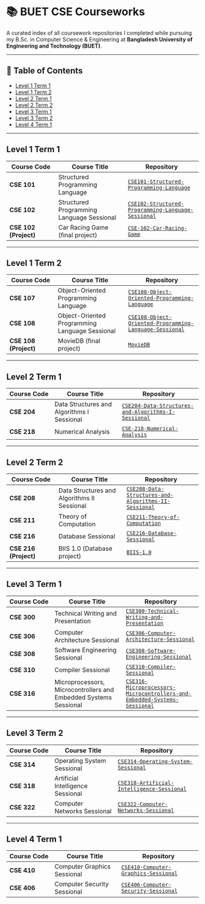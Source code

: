 # 📚 BUET CSE Courseworks

A curated index of all coursework repositories I completed while pursuing my B.Sc. in Computer Science & Engineering at **Bangladesh University of Engineering and Technology (BUET)**.

---

## 📑 Table of Contents
- [Level 1 Term 1](#level-1-term-1)
- [Level 1 Term 2](#level-1-term-2)
- [Level 2 Term 1](#level-2-term-1)
- [Level 2 Term 2](#level-2-term-2)
- [Level 3 Term 1](#level-3-term-1)
- [Level 3 Term 2](#level-3-term-2)
- [Level 4 Term 1](#level-4-term-1)
---

## Level 1 Term 1

| Course&nbsp;Code | Course Title | Repository |
|------------------|--------------|------------|
| **CSE 101** | Structured Programming Language | [`CSE101-Structured-Programming-Language`](https://github.com/Mushfiqur6087/CSE101-Structured-Programming-Language) |
| **CSE 102** | Structured Programming Language Sessional | [`CSE102-Structured-Programming-Language-Sessional`](https://github.com/Mushfiqur6087/CSE102-Structured-Programming-Language-Sessional) |
| **CSE 102 (Project)** | Car Racing Game (final project) | [`CSE-102-Car-Racing-Game`](https://github.com/Mushfiqur6087/CSE-102-Car-Racing-Game) |

---

## Level 1 Term 2

| Course&nbsp;Code | Course Title | Repository |
|------------------|--------------|------------|
| **CSE 107** | Object-Oriented Programming Language | [`CSE108-Object-Oriented-Programming-Language`](https://github.com/Mushfiqur6087/CSE107-Object-Oriented-Programming-Language) |
| **CSE 108** | Object-Oriented Programming Language Sessional | [`CSE108-Object-Oriented-Programming-Language-Sessional`](https://github.com/Mushfiqur6087/CSE108-Object-Oriented-Programming-Language-Sessional) |
| **CSE 108 (Project)** | MovieDB (final project) | [`MovieDB`](https://github.com/Mushfiqur6087/MovieDB) |

---

## Level 2 Term 1

| Course&nbsp;Code | Course Title | Repository |
|------------------|--------------|------------|
| **CSE 204** | Data Structures and Algorithms I Sessional | [`CSE204-Data-Structures-and-Algorithms-I-Sessional`](https://github.com/Mushfiqur6087/CSE204-Data-Structures-and-Algorithms-I-Sessional) |
| **CSE 218** | Numerical Analysis | [`CSE-218-Numerical-Analysis`](https://github.com/Mushfiqur6087/CSE-218-Numerical-Analysis) |

---

## Level 2 Term 2

| Course&nbsp;Code | Course Title | Repository |
|------------------|--------------|------------|
| **CSE 208** | Data Structures and Algorithms II Sessional | [`CSE208-Data-Structures-and-Algorithms-II-Sessional`](https://github.com/Mushfiqur6087/CSE208-Data-Structures-and-Algorithms-II-Sessional) |
| **CSE 211** | Theory of Computation | [`CSE211-Theory-of-Computation`](https://github.com/Mushfiqur6087/CSE211-Theory-of-Computation) |
| **CSE 216** | Database Sessional | [`CSE216-Database-Sessional`](https://github.com/Mushfiqur6087/CSE216-Database-Sessional) |
| **CSE 216 (Project)** | BIIS 1.0 (Database project) | [`BIIS-1.0`](https://github.com/Mushfiqur6087/BIIS-1.0) |

---

## Level 3 Term 1

| Course&nbsp;Code | Course Title | Repository |
|------------------|--------------|------------|
| **CSE 300** | Technical Writing and Presentation | [`CSE300-Technical-Writing-and-Presentation`](https://github.com/Mushfiqur6087/CSE300-Technical-Writing-and-Presentation) |
| **CSE 306** | Computer Architecture Sessional | [`CSE306-Computer-Architecture-Sessional`](https://github.com/Mushfiqur6087/CSE306-Computer-Architecture-Sessional) |
| **CSE 308** | Software Engineering Sessional | [`CSE308-Software-Engineering-Sessional`](https://github.com/Mushfiqur6087/CSE308-Software-Engineering-Sessional) |
| **CSE 310** | Compiler Sessional | [`CSE310-Compiler-Sessional`](https://github.com/Mushfiqur6087/CSE310-Compiler-Sessional) |
| **CSE 316** | Microprocessors, Microcontrollers and Embedded Systems Sessional | [`CSE316-Microprocessors-Microcontrollers-and-Embedded-Systems-Sessional`](https://github.com/Mushfiqur6087/CSE316-Microprocessors-Microcontrollers-and-Embedded-Systems-Sessional) |

---

## Level 3 Term 2

| Course&nbsp;Code | Course Title | Repository |
|------------------|--------------|------------|
| **CSE 314** | Operating System Sessional | [`CSE314-Operating-System-Sessional`](https://github.com/Mushfiqur6087/CSE314-Operating-System-Sessional) |
| **CSE 318** | Artificial Intelligence Sessional | [`CSE318-Artificial-Intelligence-Sessional`](https://github.com/Mushfiqur6087/CSE318-Artificial-Intelligence-Sessional) |
| **CSE 322** | Computer Networks Sessional | [`CSE322-Computer-Networks-Sessional`](https://github.com/Mushfiqur6087/CSE322-Computer-Networks-Sessional) |


---

## Level 4 Term 1

| Course&nbsp;Code | Course Title | Repository |
|------------------|--------------|------------|
| **CSE 410** | Computer Graphics Sessional | [`CSE410-Computer-Graphics-Sessional`](https://github.com/Mushfiqur6087/CSE410-Computer-Graphics-Sessional) |
| **CSE 406** | Computer Security Sessional | [`CSE406-Computer-Security-Sessional`](https://github.com/Mushfiqur6087/CSE406-Computer-Security-Sessional) |
